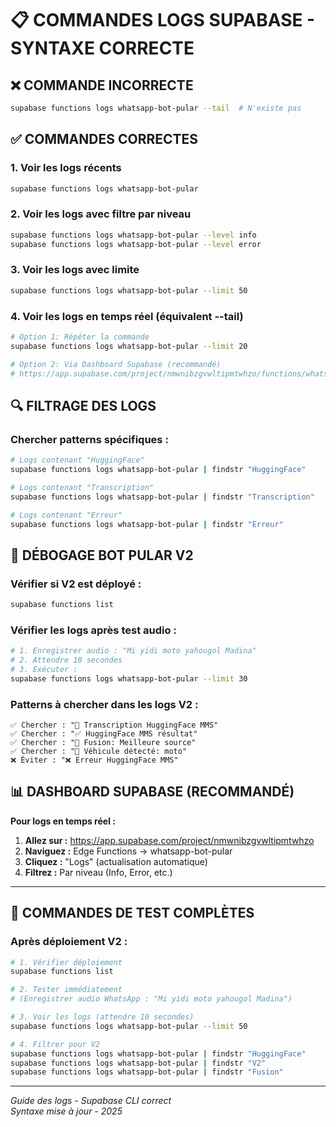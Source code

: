 # 📋 COMMANDES LOGS SUPABASE - SYNTAXE CORRECTE

## ❌ COMMANDE INCORRECTE
```bash
supabase functions logs whatsapp-bot-pular --tail  # N'existe pas
```

## ✅ COMMANDES CORRECTES

### **1. Voir les logs récents**
```bash
supabase functions logs whatsapp-bot-pular
```

### **2. Voir les logs avec filtre par niveau**
```bash
supabase functions logs whatsapp-bot-pular --level info
supabase functions logs whatsapp-bot-pular --level error
```

### **3. Voir les logs avec limite**
```bash
supabase functions logs whatsapp-bot-pular --limit 50
```

### **4. Voir les logs en temps réel (équivalent --tail)**
```bash
# Option 1: Répéter la commande
supabase functions logs whatsapp-bot-pular --limit 20

# Option 2: Via Dashboard Supabase (recommandé)
# https://app.supabase.com/project/nmwnibzgvwltipmtwhzo/functions/whatsapp-bot-pular/logs
```

## 🔍 FILTRAGE DES LOGS

### **Chercher patterns spécifiques :**
```bash
# Logs contenant "HuggingFace"
supabase functions logs whatsapp-bot-pular | findstr "HuggingFace"

# Logs contenant "Transcription"
supabase functions logs whatsapp-bot-pular | findstr "Transcription"

# Logs contenant "Erreur"
supabase functions logs whatsapp-bot-pular | findstr "Erreur"
```

## 🎯 DÉBOGAGE BOT PULAR V2

### **Vérifier si V2 est déployé :**
```bash
supabase functions list
```

### **Vérifier les logs après test audio :**
```bash
# 1. Enregistrer audio : "Mi yidi moto yahougol Madina"
# 2. Attendre 10 secondes
# 3. Exécuter :
supabase functions logs whatsapp-bot-pular --limit 30
```

### **Patterns à chercher dans les logs V2 :**
```
✅ Chercher : "🤗 Transcription HuggingFace MMS"
✅ Chercher : "✅ HuggingFace MMS résultat"
✅ Chercher : "🧠 Fusion: Meilleure source"
✅ Chercher : "🚗 Véhicule détecté: moto"
❌ Éviter : "❌ Erreur HuggingFace MMS"
```

## 📊 DASHBOARD SUPABASE (RECOMMANDÉ)

**Pour logs en temps réel :**
1. **Allez sur :** https://app.supabase.com/project/nmwnibzgvwltipmtwhzo
2. **Naviguez :** Edge Functions → whatsapp-bot-pular
3. **Cliquez :** "Logs" (actualisation automatique)
4. **Filtrez :** Par niveau (Info, Error, etc.)

---

## 🚀 COMMANDES DE TEST COMPLÈTES

### **Après déploiement V2 :**

```bash
# 1. Vérifier déploiement
supabase functions list

# 2. Tester immédiatement
# (Enregistrer audio WhatsApp : "Mi yidi moto yahougol Madina")

# 3. Voir les logs (attendre 10 secondes)
supabase functions logs whatsapp-bot-pular --limit 50

# 4. Filtrer pour V2
supabase functions logs whatsapp-bot-pular | findstr "HuggingFace"
supabase functions logs whatsapp-bot-pular | findstr "V2"
supabase functions logs whatsapp-bot-pular | findstr "Fusion"
```

---

*Guide des logs - Supabase CLI correct*  
*Syntaxe mise à jour - 2025*